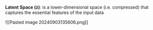 **Latent Space (z)**: is a lower-dimensional space (i.e. compressed) that captures the essential features of the input data


![[Pasted image 20240903135606.png]]


